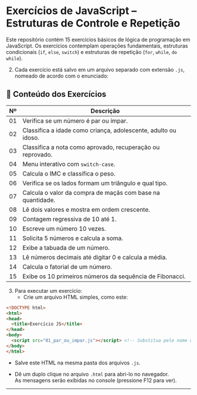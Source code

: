 # Exercícios de JavaScript – Estruturas de Controle e Repetição

Este repositório contém 15 exercícios básicos de lógica de programação em JavaScript. Os exercícios contemplam operações fundamentais, estruturas condicionais (`if`, `else`, `switch`) e estruturas de repetição (`for`, `while`, `do while`).

2. Cada exercício está salvo em um arquivo separado com extensão `.js`, nomeado de acordo com o enunciado:

## 🧪 Conteúdo dos Exercícios

| Nº | Descrição |
|----|-----------|
| 01 | Verifica se um número é par ou ímpar. |
| 02 | Classifica a idade como criança, adolescente, adulto ou idoso. |
| 03 | Classifica a nota como aprovado, recuperação ou reprovado. |
| 04 | Menu interativo com `switch-case`. |
| 05 | Calcula o IMC e classifica o peso. |
| 06 | Verifica se os lados formam um triângulo e qual tipo. |
| 07 | Calcula o valor da compra de maçãs com base na quantidade. |
| 08 | Lê dois valores e mostra em ordem crescente. |
| 09 | Contagem regressiva de 10 até 1. |
| 10 | Escreve um número 10 vezes. |
| 11 | Solicita 5 números e calcula a soma. |
| 12 | Exibe a tabuada de um número. |
| 13 | Lê números decimais até digitar 0 e calcula a média. |
| 14 | Calcula o fatorial de um número. |
| 15 | Exibe os 10 primeiros números da sequência de Fibonacci. |
   

3. Para executar um exercício:
   - Crie um arquivo HTML simples, como este:

```html
<!DOCTYPE html>
<html>
<head>
  <title>Exercício JS</title>
</head>
<body>
  <script src="01_par_ou_impar.js"></script> <!-- Substitua pelo nome do arquivo desejado -->
</body>
</html>
```

   - Salve este HTML na mesma pasta dos arquivos `.js`.

   - Dê um duplo clique no arquivo `.html` para abri-lo no navegador.  
     As mensagens serão exibidas no console (pressione F12 para ver).

---

